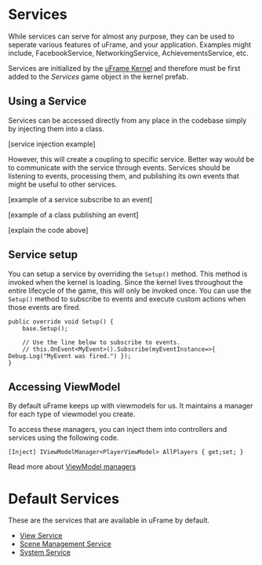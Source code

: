 # Services

While services can serve for almost any purpose, they can be used to seperate various features of uFrame, and your application. Examples might include, FacebookService, NetworkingService, AchievementsService, etc.

Services are initialized by the [uFrame Kernel](kernel.md) and therefore must be first added to the _Services_ game object in the kernel prefab.

## Using a Service

Services can be accessed directly from any place in the codebase simply by injecting them into a class.

[service injection example]

However, this will create a coupling to specific service. Better way would be to communicate with the service through events. Services should be listening to events, processing them, and publishing its own events that might be useful to other services.

[example of a service subscribe to an event]

[example of a class publishing an event]

[explain the code above]

## Service setup

You can setup a service by overriding the `Setup()` method. This method is invoked when the kernel is loading. Since the kernel lives throughout the entire lifecycle of the game, this will only be invoked once. You can use the `Setup()` method to subscribe to events and execute custom actions when those events are fired.

```
public override void Setup() {
    base.Setup();

    // Use the line below to subscribe to events.
    // this.OnEvent<MyEvent>().Subscribe(myEventInstance=>{ Debug.Log("MyEvent was fired.") });
}
```

## Accessing ViewModel

By default uFrame keeps up with viewmodels for us. It maintains a manager for each type of viewmodel you create.

To access these managers, you can inject them into controllers and services using the following code.

```
[Inject] IViewModelManager<PlayerViewModel> AllPlayers { get;set; }
```

Read more about [ViewModel managers](viewmodel-manager.md)

# Default Services

These are the services that are available in uFrame by default.

* [View Service](pages/view-service.md)
* [Scene Management Service](pages/scene-management-service.md)
* [System Service](pages/system-service.md)
